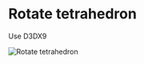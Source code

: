 # Rotate tetrahedron
Use D3DX9  

![Rotate tetrahedron](http://s3.postimg.org/54wydokqr/tetrad.jpg)


